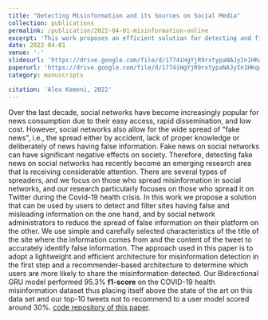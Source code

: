 ```yaml
---
title: "Detecting Misinformation and its Sources on Social Media"
collection: publications
permalink: /publication/2022-04-01-misinformation-online
excerpt: 'This work proposes an efficient solution for detecting and filtering misinformation on social networks, specifically targeting misinformation spreaders on Twitter during the COVID-19 crisis, using a Bidirectional GRU model that achieved a 95.3% F1-score on a COVID-19 misinformation dataset, surpassing state-of-the-art results.'
date: 2022-04-01
venue: '-'
slidesurl: 'https://drive.google.com/file/d/1774iHgYjR9rxtypaNAJyIn1HKqoJZFBR/view?usp=sharing'
paperurl: 'https://drive.google.com/file/d/1774iHgYjR9rxtypaNAJyIn1HKqoJZFBR/view?usp=sharing'
category: manuscripts

citation: 'Alex Kameni, 2022'
---
```

Over the last decade, social networks have become increasingly popular for news consumption due to their easy access, rapid dissemination, and low cost. However, social networks also allow for the wide spread of "fake news", i.e., the spread either by accident, lack of proper knowledge or deliberately of news having false information. Fake news on social networks can have significant negative effects on society. Therefore, detecting fake news on social networks has recently become an emerging research area that is receiving considerable attention. There are several types of spreaders, and we focus on those who spread misinformation in social networks, and our research particularly focuses on those who spread it on Twitter during the Covid-19 health crisis. In this work we propose a solution that can be used by users to detect and filter sites having false and misleading information on the one hand, and by social network administrators to reduce the spread of false information on their platform on the other. We use simple and carefully selected characteristics of the title of the site where the information comes from and the content of the tweet to accurately identify false information. The approach used in this paper is to adopt a lightweight and efficient architecture for misinformation detection in the first step  and a recommender-based architecture to determine which users are more likely to share the misinformation detected. Our Bidirectional GRU model performed 95.3% **f1-score** on the COVID-19 health misinformation dataset thus placing itself above the state of the art on this data set and our top-10 tweets not to recommend to a user model scored around 30%.  [code repository of  this paper](https://github.com/KameniAlexNea/misinformation-spread).
